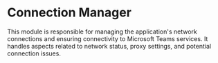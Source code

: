 # Connection Manager

This module is responsible for managing the application's network connections and ensuring connectivity to Microsoft Teams services. It handles aspects related to network status, proxy settings, and potential connection issues.